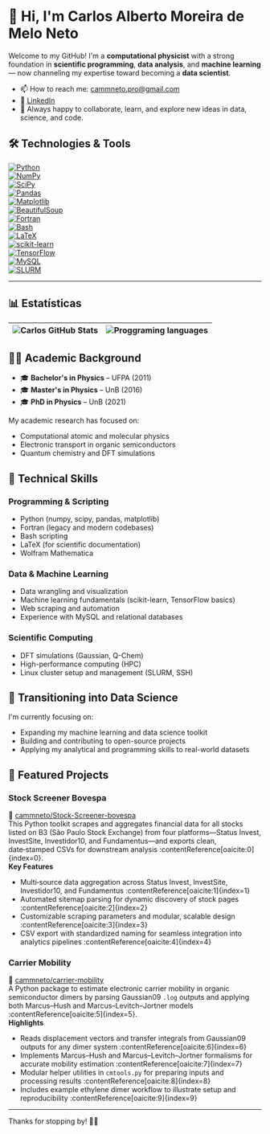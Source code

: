 # 👋 Hi, I'm Carlos Alberto Moreira de Melo Neto

Welcome to my GitHub! I'm a **computational physicist** with a strong foundation in **scientific programming**, **data analysis**, and **machine learning** — now channeling my expertise toward becoming a **data scientist**.
- 📫 How to reach me: cammneto.pro@gmail.com
- 💼 [LinkedIn](https://www.linkedin.com/in/cammneto)
- 💬 Always happy to collaborate, learn, and explore new ideas in data, science, and code.

## 🛠️ Technologies & Tools

[![Python](https://img.shields.io/badge/Python-3670A0?logo=python&logoColor=white)](https://www.python.org)  
[![NumPy](https://img.shields.io/badge/NumPy-013243?logo=numpy&logoColor=white)](https://numpy.org)  
[![SciPy](https://img.shields.io/badge/SciPy-8CAAE6?logo=scipy&logoColor=white)](https://scipy.org)  
[![Pandas](https://img.shields.io/badge/Pandas-150458?logo=pandas&logoColor=white)](https://pandas.pydata.org)  
[![Matplotlib](https://img.shields.io/badge/Matplotlib-11557C?logo=matplotlib&logoColor=white)](https://matplotlib.org)  
[![BeautifulSoup](https://img.shields.io/badge/BeautifulSoup-4-ff69b4?logo=beautifulsoup&logoColor=white)](https://www.crummy.com/software/BeautifulSoup/)  
[![Fortran](https://img.shields.io/badge/Fortran-4EAA25?logo=fortran&logoColor=white)](https://fortran-lang.org)  
[![Bash](https://img.shields.io/badge/Bash-121011?logo=gnu-bash&logoColor=white)](https://www.gnu.org/software/bash/)  
[![LaTeX](https://img.shields.io/badge/LaTeX-008080?logo=latex&logoColor=white)](https://www.latex-project.org/)  
[![scikit-learn](https://img.shields.io/badge/scikit--learn-F7931E?logo=scikit-learn&logoColor=white)](https://scikit-learn.org)  
[![TensorFlow](https://img.shields.io/badge/TensorFlow-FF6F00?logo=tensorflow&logoColor=white)](https://www.tensorflow.org)  
[![MySQL](https://img.shields.io/badge/MySQL-4479A1?logo=mysql&logoColor=white)](https://www.mysql.com/)  
[![SLURM](https://img.shields.io/badge/SLURM-1A171B?logo=slurm&logoColor=white)](https://slurm.schedmd.com/)  

---
## 📊 Estatísticas
| ![Carlos GitHub Stats](https://github-readme-stats.vercel.app/api?username=cammneto&show_icons=true&theme=tokyonight&include_all_commits=true&locale=pt-br) | ![Proggraming languages](https://github-readme-stats.vercel.app/api/top-langs/?username=cammneto&theme=tokyonight&layout=compact&custom_title=Tecnologias&langs_count=9) |
| --- | --- |

## 👨‍🔬 Academic Background
- 🎓 **Bachelor's in Physics** – UFPA (2011)
- 🎓 **Master's in Physics** – UnB (2016)
- 🎓 **PhD in Physics** – UnB (2021)

My academic research has focused on:
- Computational atomic and molecular physics
- Electronic transport in organic semiconductors
- Quantum chemistry and DFT simulations

## 🧠 Technical Skills

### Programming & Scripting
- Python (numpy, scipy, pandas, matplotlib)
- Fortran (legacy and modern codebases)
- Bash scripting
- LaTeX (for scientific documentation)
- Wolfram Mathematica

### Data & Machine Learning
- Data wrangling and visualization
- Machine learning fundamentals (scikit-learn, TensorFlow basics)
- Web scraping and automation
- Experience with MySQL and relational databases

### Scientific Computing
- DFT simulations (Gaussian, Q-Chem)
- High-performance computing (HPC)
- Linux cluster setup and management (SLURM, SSH)

## 🚀 Transitioning into Data Science

I'm currently focusing on:
- Expanding my machine learning and data science toolkit
- Building and contributing to open-source projects
- Applying my analytical and programming skills to real-world datasets

## 📂 Featured Projects

### Stock Screener Bovespa  
🔗 [cammneto/Stock-Screener-bovespa](https://github.com/cammneto/Stock-Screener-bovespa)  
This Python toolkit scrapes and aggregates financial data for all stocks listed on B3 (São Paulo Stock Exchange) from four platforms—Status Invest, InvestSite, Investidor10, and Fundamentus—and exports clean, date‑stamped CSVs for downstream analysis :contentReference[oaicite:0]{index=0}.  
**Key Features**  
- Multi‑source data aggregation across Status Invest, InvestSite, Investidor10, and Fundamentus :contentReference[oaicite:1]{index=1}  
- Automated sitemap parsing for dynamic discovery of stock pages :contentReference[oaicite:2]{index=2}  
- Customizable scraping parameters and modular, scalable design :contentReference[oaicite:3]{index=3}  
- CSV export with standardized naming for seamless integration into analytics pipelines :contentReference[oaicite:4]{index=4}  

### Carrier Mobility  
🔗 [cammneto/carrier-mobility](https://github.com/cammneto/carrier-mobility)  
A Python package to estimate electronic carrier mobility in organic semiconductor dimers by parsing Gaussian09 `.log` outputs and applying both Marcus–Hush and Marcus–Levitch–Jortner models :contentReference[oaicite:5]{index=5}.  
**Highlights**  
- Reads displacement vectors and transfer integrals from Gaussian09 outputs for any dimer system :contentReference[oaicite:6]{index=6}  
- Implements Marcus–Hush and Marcus–Levitch–Jortner formalisms for accurate mobility estimation :contentReference[oaicite:7]{index=7}  
- Modular helper utilities in `cmtools.py` for preparing inputs and processing results :contentReference[oaicite:8]{index=8}  
- Includes example ethylene dimer workflow to illustrate setup and reproducibility :contentReference[oaicite:9]{index=9}  
---

Thanks for stopping by! 👨‍💻

